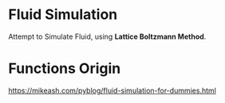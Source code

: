 ﻿# Fluid Simulation
Attempt to Simulate Fluid, using <strong>Lattice Boltzmann Method</strong>.

# Functions Origin
https://mikeash.com/pyblog/fluid-simulation-for-dummies.html

